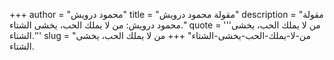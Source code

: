 +++
author = "محمود درويش"
title = "مقولة محمود درويش"
description = "مقولة محمود درويش: من لا يملك الحب، يخشى الشتاء."
quote = '''من لا يملك الحب، يخشى الشتاء.'''
slug = "من-لا-يملك-الحب-يخشى-الشتاء"
+++
من لا يملك الحب، يخشى الشتاء.
